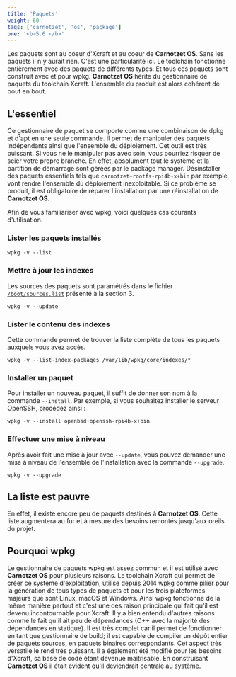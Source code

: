 ```yaml
---
title: 'Paquets'
weight: 60
tags: ['carnotzet', 'os', 'package']
pre: '<b>5.6 </b>'
---
```


Les paquets sont au coeur d'Xcraft et au coeur de **Carnotzet OS**. Sans les
paquets il n'y aurait rien. C'est une particularité ici. Le toolchain fonctionne
entièrement avec des paquets de différents types. Et tous ces paquets sont
construit avec et pour wpkg. **Carnotzet OS** hérite du gestionnaire de paquets
du toolchain Xcraft. L'ensemble du produit est alors cohérent de bout en bout.

## L'essentiel

Ce gestionnaire de paquet se comporte comme une combinaison de dpkg et d'apt en
une seule commande. Il permet de manipuler des paquets indépendants ainsi que
l'ensemble du déploiement. Cet outil est très puissant. Si vous ne le manipuler
pas avec soin, vous pourriez risquer de scier votre propre branche. En effet,
absolument tout le système et la partition de démarrage sont gérées par le
package manager. Désinstaller des paquets essentiels tels que
`carnotzet+rootfs-rpi4b-x+bin` par exemple, vont rendre l'ensemble du
déploiement inexploitable. Si ce problème se produit, il est obligatoire de
réparer l'installation par une réinstallation de **Carnotzet OS**.

Afin de vous familiariser avec wpkg, voici quelques cas courants d'utilisation.

### Lister les paquets installés

```
wpkg -v --list
```

### Mettre à jour les indexes

Les sources des paquets sont paramétrés dans le fichier
[`/boot/sources.list`](/carnotzet/03.settings/#sourceslist) présenté à la
section 3.

```
wpkg -v --update
```

### Lister le contenu des indexes

Cette commande permet de trouver la liste complète de tous les paquets auxquels
vous avez accès.

```
wpkg -v --list-index-packages /var/lib/wpkg/core/indexes/*
```

### Installer un paquet

Pour installer un nouveau paquet, il suffit de donner son nom à la commande
`--install`. Par exemple, si vous souhaitez installer le serveur OpenSSH,
procédez ainsi :

```
wpkg -v --install openbsd+openssh-rpi4b-x+bin
```

### Effectuer une mise à niveau

Après avoir fait une mise à jour avec `--update`, vous pouvez demander une mise
à niveau de l'ensemble de l'installation avec la commande `--upgrade`.

```
wpkg -v --upgrade
```

## La liste est pauvre

En effet, il existe encore peu de paquets destinés à **Carnotzet OS**. Cette
liste augmentera au fur et à mesure des besoins remontés jusqu'aux oreils du
projet.

## Pourquoi wpkg

Le gestionnaire de paquets wpkg est assez commun et il est utilisé avec
**Carnotzet OS** pour plusieurs raisons. Le toolchain Xcraft qui permet de créer
ce système d'exploitation, utilise depuis 2014 wpkg comme pilier pour la
génération de tous types de paquets et pour les trois plateformes majeurs que
sont Linux, macOS et Windows. Ainsi wpkg fonctionne de la même manière partout
et c'est une des raison principale qui fait qu'il est devenu incontournable pour
Xcraft. Il y a bien entendu d'autres raisons comme le fait qu'il ait peu de
dépendances (C++ avec la majorité des dépendances en statique). Il est très
complet car il permet de fonctionner en tant que gestionnaire de build; il est
capable de compiler un dépôt entier de paquets sources, en paquets binaires
correspondants. Cet aspect très versatile le rend très puissant. Il a également
été modifié pour les besoins d'Xcraft, sa base de code étant devenue
maîtrisable. En construisant **Carnotzet OS** il était évident qu'il deviendrait
centrale au système.
